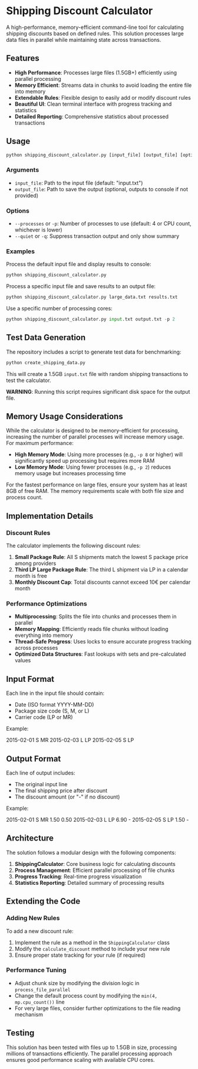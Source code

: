 # Shipping Discount Calculator

A high-performance, memory-efficient command-line tool for calculating shipping discounts based on defined rules. This solution processes large data files in parallel while maintaining state across transactions.

## Features

- **High Performance**: Processes large files (1.5GB+) efficiently using parallel processing
- **Memory Efficient**: Streams data in chunks to avoid loading the entire file into memory
- **Extendable Rules**: Flexible design to easily add or modify discount rules
- **Beautiful UI**: Clean terminal interface with progress tracking and statistics
- **Detailed Reporting**: Comprehensive statistics about processed transactions

## Usage

```python
python shipping_discount_calculator.py [input_file] [output_file] [options]
```

### Arguments

- `input_file`: Path to the input file (default: "input.txt")
- `output_file`: Path to save the output (optional, outputs to console if not provided)

### Options

- `--processes` or `-p`: Number of processes to use (default: 4 or CPU count, whichever is lower)
- `--quiet` or `-q`: Suppress transaction output and only show summary

### Examples

Process the default input file and display results to console:

```python
python shipping_discount_calculator.py
```

Process a specific input file and save results to an output file:

```python
python shipping_discount_calculator.py large_data.txt results.txt
```

Use a specific number of processing cores:

```python
python shipping_discount_calculator.py input.txt output.txt -p 2
```

## Test Data Generation

The repository includes a script to generate test data for benchmarking:

```python
python create_shipping_data.py
```

This will create a 1.5GB `input.txt` file with random shipping transactions to test the calculator.

**WARNING**: Running this script requires significant disk space for the output file.

## Memory Usage Considerations

While the calculator is designed to be memory-efficient for processing, increasing the number of parallel processes will increase memory usage. For maximum performance:

- **High Memory Mode**: Using more processes (e.g., `-p 8` or higher) will significantly speed up processing but requires more RAM
- **Low Memory Mode**: Using fewer processes (e.g., `-p 2`) reduces memory usage but increases processing time

For the fastest performance on large files, ensure your system has at least 8GB of free RAM. The memory requirements scale with both file size and process count.

## Implementation Details

### Discount Rules

The calculator implements the following discount rules:

1. **Small Package Rule**: All S shipments match the lowest S package price among providers
2. **Third LP Large Package Rule**: The third L shipment via LP in a calendar month is free
3. **Monthly Discount Cap**: Total discounts cannot exceed 10€ per calendar month

### Performance Optimizations

- **Multiprocessing**: Splits the file into chunks and processes them in parallel
- **Memory Mapping**: Efficiently reads file chunks without loading everything into memory
- **Thread-Safe Progress**: Uses locks to ensure accurate progress tracking across processes
- **Optimized Data Structures**: Fast lookups with sets and pre-calculated values

## Input Format

Each line in the input file should contain:

- Date (ISO format YYYY-MM-DD)
- Package size code (S, M, or L)
- Carrier code (LP or MR)

Example:

2015-02-01 S MR
2015-02-03 L LP
2015-02-05 S LP

## Output Format

Each line of output includes:

- The original input line
- The final shipping price after discount
- The discount amount (or "-" if no discount)

Example:

2015-02-01 S MR 1.50 0.50
2015-02-03 L LP 6.90 -
2015-02-05 S LP 1.50 -

## Architecture

The solution follows a modular design with the following components:

1. **ShippingCalculator**: Core business logic for calculating discounts
2. **Process Management**: Efficient parallel processing of file chunks
3. **Progress Tracking**: Real-time progress visualization
4. **Statistics Reporting**: Detailed summary of processing results

## Extending the Code

### Adding New Rules

To add a new discount rule:

1. Implement the rule as a method in the `ShippingCalculator` class
2. Modify the `calculate_discount` method to include your new rule
3. Ensure proper state tracking for your rule (if required)

### Performance Tuning

- Adjust chunk size by modifying the division logic in `process_file_parallel`
- Change the default process count by modifying the `min(4, mp.cpu_count())` line
- For very large files, consider further optimizations to the file reading mechanism

## Testing

This solution has been tested with files up to 1.5GB in size, processing millions of transactions efficiently. The parallel processing approach ensures good performance scaling with available CPU cores.

```

```
